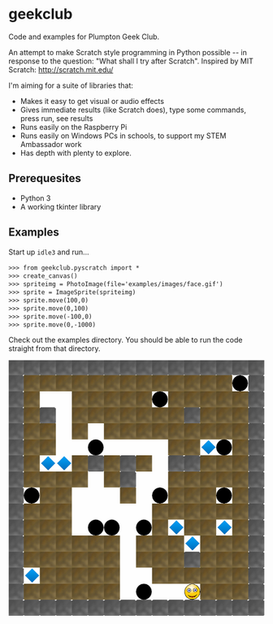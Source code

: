 geekclub
========

Code and examples for Plumpton Geek Club.

An attempt to make Scratch style programming in Python possible -- in
response to the question: "What shall I try after Scratch". Inspired by MIT Scratch: http://scratch.mit.edu/

I'm aiming for a suite of libraries that:

* Makes it easy to get visual or audio effects
* Gives immediate results (like Scratch does), type some commands, press run, see results
* Runs easily on the Raspberry Pi
* Runs easily on Windows PCs in schools, to support my STEM Ambassador work
* Has depth with plenty to explore.

Prerequesites
-------------

* Python 3
* A working tkinter library

Examples
--------

Start up `idle3` and run...

    >>> from geekclub.pyscratch import *
    >>> create_canvas()
    >>> spriteimg = PhotoImage(file='examples/images/face.gif')
    >>> sprite = ImageSprite(spriteimg)
    >>> sprite.move(100,0)
    >>> sprite.move(0,100)
    >>> sprite.move(-100,0)
    >>> sprite.move(0,-1000)

Check out the examples directory. You should be able to run the code straight
from that directory. 

![boulder screen shot](/images/boulder.png)



